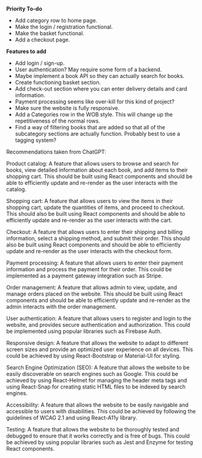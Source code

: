 **Priority To-do**
* Add category row to home page.
* Make the login / registration functional.
* Make the basket functional.
* Add a checkout page.



**Features to add**
* Add login / sign-up.
* User authentication? May require some form of a backend.
* Maybe implement a book API so they can actually search for books.
* Create functioning basket section.
* Add check-out section where you can enter delivery details and card information.
* Payment processing seems like over-kill for this kind of project?
* Make sure the website is fully responsive.
* Add a Categories row in the WOB style. This will change up the repetitiveness of the normal rows.
* Find a way of filtering books that are added so that all of the subcategory sections are actually function.
Probably best to use a tagging system?



Recommendations taken from ChatGPT: 

Product catalog: A feature that allows users to browse and search for books, view detailed information about each book, and add items to their shopping cart. This should be built using React components and should be able to efficiently update and re-render as the user interacts with the catalog.

Shopping cart: A feature that allows users to view the items in their shopping cart, update the quantities of items, and proceed to checkout. This should also be built using React components and should be able to efficiently update and re-render as the user interacts with the cart.

Checkout: A feature that allows users to enter their shipping and billing information, select a shipping method, and submit their order. This should also be built using React components and should be able to efficiently update and re-render as the user interacts with the checkout form.

Payment processing: A feature that allows users to enter their payment information and process the payment for their order. This could be implemented as a payment gateway integration such as Stripe.

Order management: A feature that allows admin to view, update, and manage orders placed on the website. This should be built using React components and should be able to efficiently update and re-render as the admin interacts with the order management.

User authentication: A feature that allows users to register and login to the website, and provides secure authentication and authorization. This could be implemented using popular libraries such as Firebase Auth.

Responsive design: A feature that allows the website to adapt to different screen sizes and provide an optimized user experience on all devices. This could be achieved by using React-Bootstrap or Material-UI for styling.

Search Engine Optimization (SEO): A feature that allows the website to be easily discoverable on search engines such as Google. This could be achieved by using React-Helmet for managing the header meta tags and using React-Snap for creating static HTML files to be indexed by search engines.

Accessibility: A feature that allows the website to be easily navigable and accessible to users with disabilities. This could be achieved by following the guidelines of WCAG 2.1 and using React-A11y library.

Testing: A feature that allows the website to be thoroughly tested and debugged to ensure that it works correctly and is free of bugs. This could be achieved by using popular libraries such as Jest and Enzyme for testing React components.

